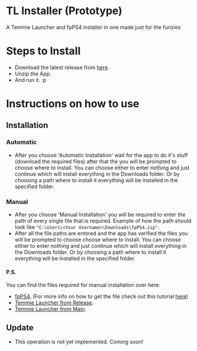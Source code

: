 # TL Installer (Prototype)
A Temmie Launcher and fpPS4 installer in one made just for the funzies

# Steps to Install
- Download the latest release from <a href="https://github.com/Kimiegg/TL_Installer_Prototype/releases/latest">here</a>.
- Unzip the App.
- And run it. :p

# Instructions on how to use

## Installation

### Automatic
- After you choose 'Automatic Installation' wait for the app to do it's stuff (download the required files) after that the you will be prompted to choose where to install. You can choose either to enter nothing and just continue which will install everything in the Downloads folder. Or by choosing a path where to install it everything will be installed in the specified folder.

### Manual
- After you choose 'Manual Installation' you will be required to enter the path of every single file that is required. Example of how the path should look like `"C:\Users\<Your Username>\Downloads\fpPS4.zip"`.
- After all the file paths are entered and the app has verified the files you will be prompted to choose choose where to install. You can choose either to enter nothing and just continue which will install everything in the Downloads folder. Or by choosing a path where to install it everything will be installed in the specified folder.

#### P.S.
You can find the files required for manual installation over here:
- <a href="https://github.com/red-prig/fpPS4/actions">fpPS4</a>. (For more info on how to get the file check out this tutorial <a href="https://cdn.discordapp.com/attachments/1065639589231984681/1065643641269403699/How_to_Setup_fpPs4_emulator.docx">here</a>)
- <a href="https://github.com/temmieheartz/fpPS4-Temmie-s-Launcher/releases/latest">Temmie Launcher from Release</a>.
- <a href="https://github.com/temmieheartz/fpPS4-Temmie-s-Launcher/archive/refs/heads/main.zip">Temmie Launcher from Main</a>.

## Update
- This operation is not yet implemented. Coming soon!
